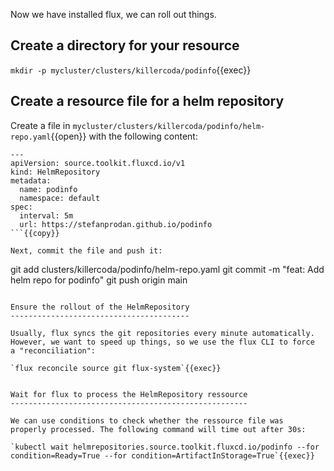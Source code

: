 Now we have installed flux, we can roll out things.

Create a directory for your resource
------------------------------------

`mkdir -p mycluster/clusters/killercoda/podinfo`{{exec}}

Create a resource file for a helm repository
--------------------------------------------

Create a file in `mycluster/clusters/killercoda/podinfo/helm-repo.yaml`{{open}} with the following content:

```
---
apiVersion: source.toolkit.fluxcd.io/v1
kind: HelmRepository
metadata:
  name: podinfo
  namespace: default
spec:
  interval: 5m
  url: https://stefanprodan.github.io/podinfo
```{{copy}}

Next, commit the file and push it:

```
git add clusters/killercoda/podinfo/helm-repo.yaml
git commit -m "feat: Add helm repo for podinfo"
git push origin main
```{{exec}}

Ensure the rollout of the HelmRepository
----------------------------------------

Usually, flux syncs the git repositories every minute automatically.
However, we want to speed up things, so we use the flux CLI to force
a "reconciliation":

`flux reconcile source git flux-system`{{exec}}


Wait for flux to process the HelmRepository ressource
-----------------------------------------------------

We can use conditions to check whether the ressource file was
properly processed. The following command will time out after 30s:

`kubectl wait helmrepositories.source.toolkit.fluxcd.io/podinfo --for condition=Ready=True --for condition=ArtifactInStorage=True`{{exec}}